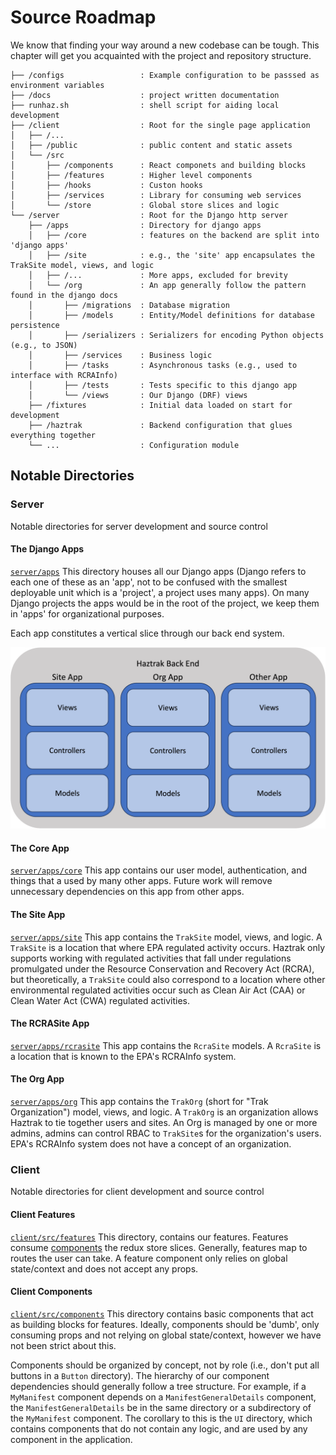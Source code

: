 # Source Roadmap

We know that finding your way around a new codebase can be tough.
This chapter will get you acquainted with the project and repository structure.

```
├── /configs                 : Example configuration to be passsed as environment variables
├── /docs                    : project written documentation
├── runhaz.sh                : shell script for aiding local development
├── /client                  : Root for the single page application
│   ├── /...
│   ├── /public              : public content and static assets
│   └── /src
│       ├── /components      : React componets and building blocks
│       ├── /features        : Higher level components
│       ├── /hooks           : Custon hooks
│       ├── /services        : Library for consuming web services
│       └── /store           : Global store slices and logic
└── /server                  : Root for the Django http server
    ├── /apps                : Directory for django apps
    │   ├── /core            : features on the backend are split into 'django apps'
    │   ├── /site            : e.g., the 'site' app encapsulates the TrakSite model, views, and logic
    │   ├── /...             : More apps, excluded for brevity
    │   └── /org             : An app generally follow the pattern found in the django docs
    │       ├── /migrations  : Database migration
    │       ├── /models      : Entity/Model definitions for database persistence
    │       ├── /serializers : Serializers for encoding Python objects (e.g., to JSON)
    │       ├── /services    : Business logic
    │       ├── /tasks       : Asynchronous tasks (e.g., used to interface with RCRAInfo)
    │       ├── /tests       : Tests specific to this django app
    │       └── /views       : Our Django (DRF) views
    ├── /fixtures            : Initial data loaded on start for development
    ├── /haztrak             : Backend configuration that glues everything together
    └── ...                  : Configuration module
```

## Notable Directories

### Server

Notable directories for server development and source control

#### The Django Apps

[`server/apps`](https://github.com/USEPA/haztrak/tree/main/server/apps/)
This directory houses all our Django apps (Django refers to each one of these as an 'app', not to be confused with the smallest deployable unit which is a 'project', a project uses many apps). On many Django projects the apps would be in the root of the project, we keep them in 'apps' for organizational purposes.

Each app constitutes a vertical slice through our back end system.

[![Django App Structure](../assets/images/haztrak_backend.png)](https://docs.djangoproject.com/en/3.2/ref/applications/)

#### The Core App

[`server/apps/core`](https://github.com/USEPA/haztrak/tree/main/server/apps/core)
This app contains our user model, authentication, and things that a used by many other apps.
Future work will remove unnecessary dependencies on this app from other apps.

#### The Site App

[`server/apps/site`](https://github.com/USEPA/haztrak/tree/main/server/apps/site)
This app contains the `TrakSite` model, views, and logic. A `TrakSite` is a location that where EPA regulated activity occurs. Haztrak only supports working with regulated activities that fall under regulations promulgated under the Resource Conservation and Recovery Act (RCRA), but theoretically, a `TrakSite` could also correspond to a location where other environmental regulated activities occur such as Clean Air Act (CAA) or Clean Water Act (CWA) regulated activities.

#### The RCRASite App

[`server/apps/rcrasite`](https://github.com/USEPA/haztrak/tree/main/server/apps/rcrasite)
This app contains the `RcraSite` models. A `RcraSite` is a location that is known to the EPA's RCRAInfo system.

#### The Org App

[`server/apps/org`](https://github.com/USEPA/haztrak/tree/main/server/apps/rcrasite)
This app contains the `TrakOrg` (short for "Trak Organization") model, views, and logic. A `TrakOrg` is an organization allows Haztrak to tie together users and sites. An Org is managed by one or more admins, admins can control RBAC to `TrakSite`s for the organization's users. EPA's RCRAInfo system does not have a concept of an organization.

### Client

Notable directories for client development and source control

#### Client Features

[`client/src/features`](https://github.com/USEPA/haztrak/tree/main/client/src/features)
This directory, contains our features. Features consume [components](#client-components) the redux store slices. Generally, features map to routes the user can take. A feature component only relies on global state/context and does not accept any props.

#### Client Components

[`client/src/components`](https://github.com/USEPA/haztrak/tree/main/client/src/components)
This directory contains basic components that act as building blocks for features. Ideally, components should be 'dumb', only consuming props and not relying on global state/context, however we have not been strict about this.

Components should be organized by concept, not by role (i.e., don't put all buttons in a `Button` directory). The hierarchy of our component dependencies should generally follow a tree structure. For example, if a `MyManifest` component depends on a `ManifestGeneralDetails` component, the `ManifestGeneralDetails` be in the same directory or a subdirectory of the `MyManifest` component. The corollary to this is the `UI` directory, which contains components that do not contain any logic, and are used by any component in the application.
